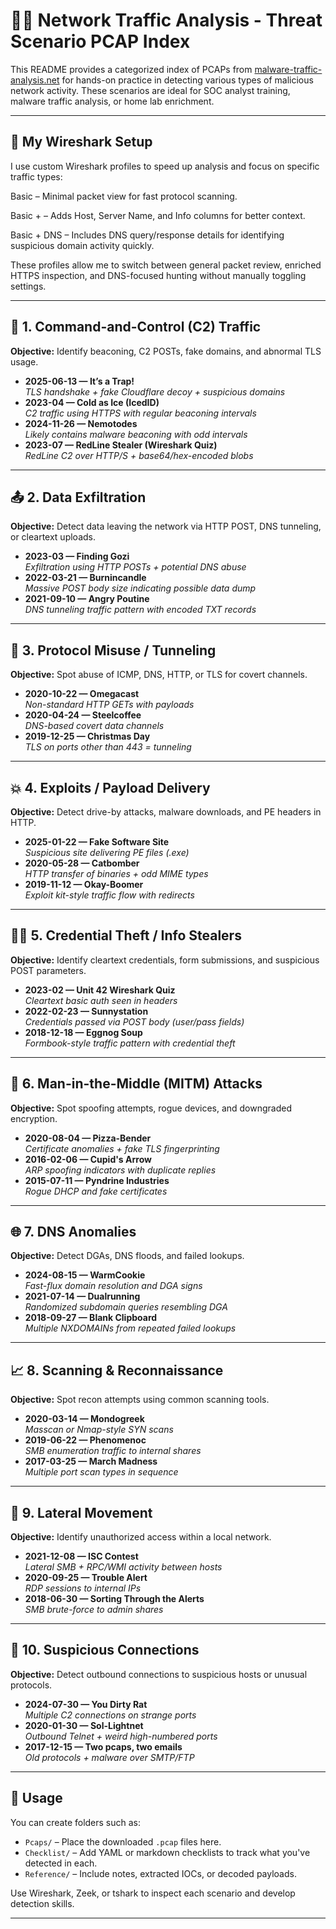 # 🕵️‍♂️ Network Traffic Analysis - Threat Scenario PCAP Index

This README provides a categorized index of PCAPs from [malware-traffic-analysis.net](https://www.malware-traffic-analysis.net/training-exercises.html) for hands-on practice in detecting various types of malicious network activity. These scenarios are ideal for SOC analyst training, malware traffic analysis, or home lab enrichment.

---
## 🔧 My Wireshark Setup
I use custom Wireshark profiles to speed up analysis and focus on specific traffic types:

Basic – Minimal packet view for fast protocol scanning.

Basic + – Adds Host, Server Name, and Info columns for better context.

Basic + DNS – Includes DNS query/response details for identifying suspicious domain activity quickly.

These profiles allow me to switch between general packet review, enriched HTTPS inspection, and DNS-focused hunting without manually toggling settings.

---

## 🔐 1. Command-and-Control (C2) Traffic

**Objective:** Identify beaconing, C2 POSTs, fake domains, and abnormal TLS usage.

- **2025-06-13 — It’s a Trap!**  
  *TLS handshake + fake Cloudflare decoy + suspicious domains*
- **2023-04 — Cold as Ice (IcedID)**  
  *C2 traffic using HTTPS with regular beaconing intervals*
- **2024-11-26 — Nemotodes**  
  *Likely contains malware beaconing with odd intervals*
- **2023-07 — RedLine Stealer (Wireshark Quiz)**  
  *RedLine C2 over HTTP/S + base64/hex-encoded blobs*

---

## 📤 2. Data Exfiltration

**Objective:** Detect data leaving the network via HTTP POST, DNS tunneling, or cleartext uploads.

- **2023-03 — Finding Gozi**  
  *Exfiltration using HTTP POSTs + potential DNS abuse*
- **2022-03-21 — Burnincandle**  
  *Massive POST body size indicating possible data dump*
- **2021-09-10 — Angry Poutine**  
  *DNS tunneling traffic pattern with encoded TXT records*

---

## 🧪 3. Protocol Misuse / Tunneling

**Objective:** Spot abuse of ICMP, DNS, HTTP, or TLS for covert channels.

- **2020-10-22 — Omegacast**  
  *Non-standard HTTP GETs with payloads*
- **2020-04-24 — Steelcoffee**  
  *DNS-based covert data channels*
- **2019-12-25 — Christmas Day**  
  *TLS on ports other than 443 = tunneling*

---

## 💥 4. Exploits / Payload Delivery

**Objective:** Detect drive-by attacks, malware downloads, and PE headers in HTTP.

- **2025-01-22 — Fake Software Site**  
  *Suspicious site delivering PE files (.exe)*
- **2020-05-28 — Catbomber**  
  *HTTP transfer of binaries + odd MIME types*
- **2019-11-12 — Okay-Boomer**  
  *Exploit kit-style traffic flow with redirects*

---

## 🧑‍💻 5. Credential Theft / Info Stealers

**Objective:** Identify cleartext credentials, form submissions, and suspicious POST parameters.

- **2023-02 — Unit 42 Wireshark Quiz**  
  *Cleartext basic auth seen in headers*
- **2022-02-23 — Sunnystation**  
  *Credentials passed via POST body (user/pass fields)*
- **2018-12-18 — Eggnog Soup**  
  *Formbook-style traffic pattern with credential theft*

---

## 🧅 6. Man-in-the-Middle (MITM) Attacks

**Objective:** Spot spoofing attempts, rogue devices, and downgraded encryption.

- **2020-08-04 — Pizza-Bender**  
  *Certificate anomalies + fake TLS fingerprinting*
- **2016-02-06 — Cupid's Arrow**  
  *ARP spoofing indicators with duplicate replies*
- **2015-07-11 — Pyndrine Industries**  
  *Rogue DHCP and fake certificates*

---

## 🌐 7. DNS Anomalies

**Objective:** Detect DGAs, DNS floods, and failed lookups.

- **2024-08-15 — WarmCookie**  
  *Fast-flux domain resolution and DGA signs*
- **2021-07-14 — Dualrunning**  
  *Randomized subdomain queries resembling DGA*
- **2018-09-27 — Blank Clipboard**  
  *Multiple NXDOMAINs from repeated failed lookups*

---

## 📈 8. Scanning & Reconnaissance

**Objective:** Spot recon attempts using common scanning tools.

- **2020-03-14 — Mondogreek**  
  *Masscan or Nmap-style SYN scans*
- **2019-06-22 — Phenomenoc**  
  *SMB enumeration traffic to internal shares*
- **2017-03-25 — March Madness**  
  *Multiple port scan types in sequence*

---

## 🛜 9. Lateral Movement

**Objective:** Identify unauthorized access within a local network.

- **2021-12-08 — ISC Contest**  
  *Lateral SMB + RPC/WMI activity between hosts*
- **2020-09-25 — Trouble Alert**  
  *RDP sessions to internal IPs*
- **2018-06-30 — Sorting Through the Alerts**  
  *SMB brute-force to admin shares*

---

## 📡 10. Suspicious Connections

**Objective:** Detect outbound connections to suspicious hosts or unusual protocols.

- **2024-07-30 — You Dirty Rat**  
  *Multiple C2 connections on strange ports*
- **2020-01-30 — Sol-Lightnet**  
  *Outbound Telnet + weird high-numbered ports*
- **2017-12-15 — Two pcaps, two emails**  
  *Old protocols + malware over SMTP/FTP*

---

## 📁 Usage

You can create folders such as:

- `Pcaps/` – Place the downloaded `.pcap` files here.
- `Checklist/` – Add YAML or markdown checklists to track what you've detected in each.
- `Reference/` – Include notes, extracted IOCs, or decoded payloads.

Use Wireshark, Zeek, or tshark to inspect each scenario and develop detection skills.

---


